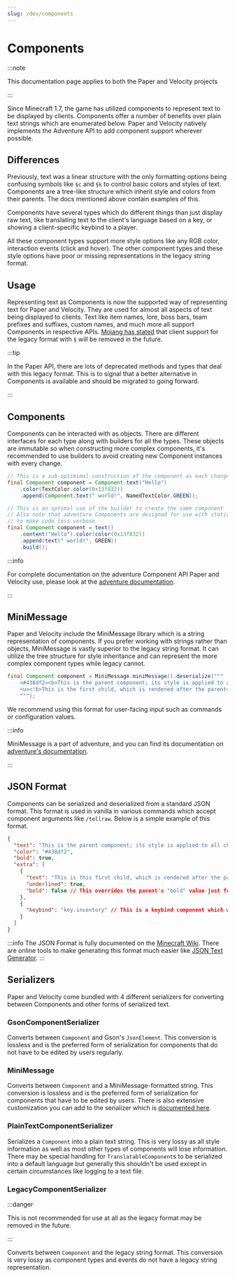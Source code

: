 ```yaml
---
slug: /dev/components
---
```


# Components

:::note

This documentation page applies to both the Paper and Velocity projects

:::

Since Minecraft 1.7, the game has utilized components to represent text to be displayed
by clients. Components offer a number of benefits over plain text strings which are enumerated below.
Paper and Velocity natively implements the Adventure API to add component support wherever possible.

## Differences

Previously, text was a linear structure with the only formatting options being
confusing symbols like `§c` and `§k` to control basic colors and styles of text.
Components are a tree-like structure which inherit style and colors from their parents.
The docs mentioned above contain examples of this. 

Components have several types which do different things than just display raw text, like
translating text to the client's language based on a key, or showing a client-specific keybind
to a player.

All these component types support more style options like any RGB color, interaction events
(click and hover). The other component types and these style options have poor or missing
representations in the legacy string format.

## Usage

Representing text as Components is now the supported way of representing text for Paper and Velocity. They are used
for almost all aspects of text being displayed to clients. Text like item names, lore, boss bars, team prefixes and
suffixes, custom names, and much more all support Components in respective APIs.
[Mojang has stated](https://bugs.mojang.com/browse/MC-190605?focusedId=993040&page=com.atlassian.jira.plugin.system.issuetabpanels%3Acomment-tabpanel#comment-993040)
that client support for the legacy format with `§` will be removed in the future.


:::tip

In the Paper API, there are lots of deprecated methods and types that deal with this legacy format. This is to
signal that a better alternative in Components is available and should be migrated to going forward.

:::

## Components

Components can be interacted with as objects. There are different interfaces for each type along with
builders for all the types. These objects are immutable so when constructing more complex components, it's
recommended to use builders to avoid creating new Component instances with every change.

```java
// This is a sub-optimimal construction of the component as each change creates a new component
final Component component = Component.text("Hello")
    .color(TextColor.color(0x13f832))
    .append(Component.text(" world!", NamedTextColor.GREEN));

// This is an optimal use of the builder to create the same component
// Also note that adventure Components are designed for use with static method imports 
// to make code less verbose
final Component component = text()
    .content("Hello").color(color(0x13f832))
    .append(text(" world!", GREEN))
    .build();
```

:::info

For complete documentation on the adventure Component API Paper and Velocity use, please look at the
[adventure documentation](https://docs.advntr.dev).

:::

## MiniMessage

Paper and Velocity include the MiniMessage library which is a string representation of components. If you prefer working with
strings rather than objects, MiniMessage is vastly superior to the legacy string format. It can utilize the tree
structure for style inheritance and can represent the more complex component types while legacy cannot.

```java
final Component component = MiniMessage.miniMessage().deserialize("""
    <#438df2><b>This is the parent component; its style is applied to all children.
    <u><!b>This is the first child, which is rendered after the parent</!b></u><key:key.inventory></b></#438df2>
    """);
```

We recommend using this format for user-facing input such as commands or configuration values.

:::info

MiniMessage is a part of adventure, and you can find its documentation on [adventure's documentation](https://docs.advntr.dev/minimessage/index.html).

:::

## JSON Format

Components can be serialized and deserialized from a standard JSON format. This format is used
in vanilla in various commands which accept component arguments like `/tellraw`. Below is a simple example
of this format.

```json
{
  "text": "This is the parent component; its style is applied to all children.\n",
  "color": "#438df2",
  "bold": true,
  "extra": [
    {
      "text": "This is this first child, which is rendered after the parent",
      "underlined": true,
      "bold": false // This overrides the parent's "bold" value just for this component
    },
    {
      "keybind": "key.inventory" // This is a keybind component which will display the client's keybind for that action
    }
  ]
}
```

:::info
The JSON Format is fully documented on the [Minecraft Wiki](https://minecraft.fandom.com/wiki/Raw_JSON_text_format). There are
online tools to make generating this format much easier like [JSON Text Generator](https://minecraft.tools/en/json_text.php).
:::

## Serializers

Paper and Velocity come bundled with 4 different serializers for converting between Components and other forms
of serialized text.

### GsonComponentSerializer

Converts between `Component` and Gson's `JsonElement`. This conversion is lossless and is the preferred form of serialization
for components that do not have to be edited by users regularly.

### MiniMessage

Converts between `Component` and a MiniMessage-formatted string. This conversion is lossless and is the preferred form of
serialization for components that have to be edited by users. There is also extensive customization you can add to the
serializer which is [documented here](https://docs.advntr.dev/minimessage/api.html#getting-started).

### PlainTextComponentSerializer

Serializes a `Component` into a plain text string. This is very lossy as all style information as well as most other
types of components will lose information. There may be special handling for `TranslatableComponent`s to be serialized
into a default language but generally this shouldn't be used except in certain circumstances like logging to a text file.


### LegacyComponentSerializer

:::danger

This is not recommended for use at all as the legacy format may be removed in the future.

:::

Converts between `Component` and the legacy string format. This conversion is very lossy as component types and events
do not have a legacy string representation.
